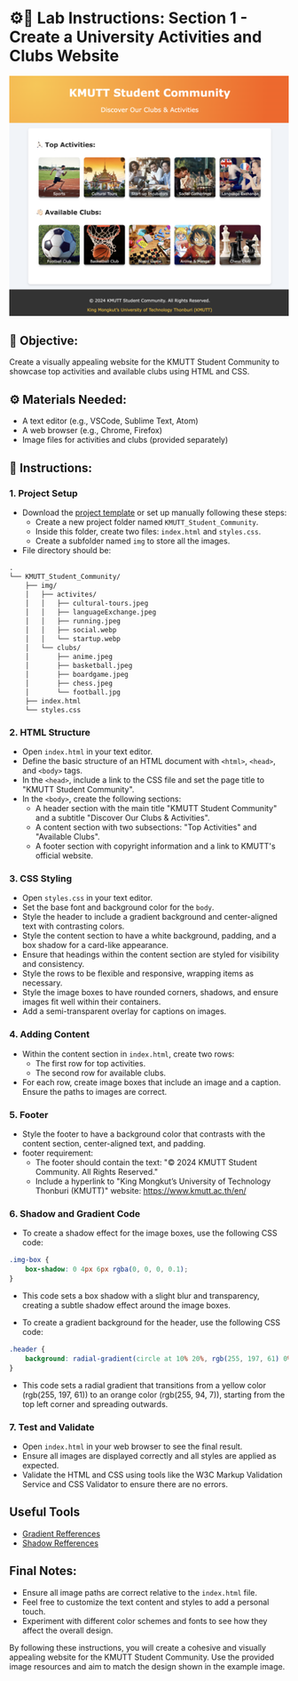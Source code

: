 # ⚙️📝 Lab Instructions: Section 1 - Create a University Activities and Clubs Website

<img src="expected_site.png" alt="drawing" width="700"/>

## 🎯 Objective:
Create a visually appealing website for the KMUTT Student Community to showcase top activities and available clubs using HTML and CSS.

## ⚙️ Materials Needed:
- A text editor (e.g., VSCode, Sublime Text, Atom)
- A web browser (e.g., Chrome, Firefox)
- Image files for activities and clubs (provided separately)

## 📝 Instructions:

### 1. Project Setup

- Download the [project template](https://drive.google.com/file/d/1jUm2u1bMoZInfG9NTeC4qtA7uiqK9-Xh/view?usp=sharing) or set up manually following these steps:
    - Create a new project folder named `KMUTT_Student_Community`.
    - Inside this folder, create two files: `index.html` and `styles.css`.
    - Create a subfolder named `img` to store all the images.
- File directory should be:
```
.
└── KMUTT_Student_Community/
    ├── img/
    │   ├── activites/
    │   │   ├── cultural-tours.jpeg
    │   │   ├── languageExchange.jpeg
    │   │   ├── running.jpeg
    │   │   ├── social.webp
    │   │   └── startup.webp
    │   └── clubs/
    │       ├── anime.jpeg
    │       ├── basketball.jpeg
    │       ├── boardgame.jpeg
    │       ├── chess.jpeg
    │       └── football.jpg
    ├── index.html
    └── styles.css
```
### 2. HTML Structure

- Open `index.html` in your text editor.
- Define the basic structure of an HTML document with `<html>`, `<head>`, and `<body>` tags.
- In the `<head>`, include a link to the CSS file and set the page title to "KMUTT Student Community".
- In the `<body>`, create the following sections:
  - A header section with the main title "KMUTT Student Community" and a subtitle "Discover Our Clubs & Activities".
  - A content section with two subsections: "Top Activities" and "Available Clubs".
  - A footer section with copyright information and a link to KMUTT's official website.

### 3. CSS Styling

- Open `styles.css` in your text editor.
- Set the base font and background color for the `body`.
- Style the header to include a gradient background and center-aligned text with contrasting colors.
- Style the content section to have a white background, padding, and a box shadow for a card-like appearance.
- Ensure that headings within the content section are styled for visibility and consistency.
- Style the rows to be flexible and responsive, wrapping items as necessary.
- Style the image boxes to have rounded corners, shadows, and ensure images fit well within their containers.
- Add a semi-transparent overlay for captions on images.

### 4. Adding Content

- Within the content section in `index.html`, create two rows:
  - The first row for top activities.
  - The second row for available clubs.
- For each row, create image boxes that include an image and a caption. Ensure the paths to images are correct.

### 5. Footer

- Style the footer to have a background color that contrasts with the content section, center-aligned text, and padding.
-  footer requirement: 
    - The footer should contain the text: "© 2024 KMUTT Student Community. All Rights Reserved."
    - Include a hyperlink to "King Mongkut’s University of Technology Thonburi (KMUTT)" website: https://www.kmutt.ac.th/en/

### 6.  Shadow and Gradient Code
- To create a shadow effect for the image boxes, use the following CSS code:

```css
.img-box {
    box-shadow: 0 4px 6px rgba(0, 0, 0, 0.1);
}
```
- This code sets a box shadow with a slight blur and transparency, creating a subtle shadow effect around the image boxes.

- To create a gradient background for the header, use the following CSS code:
```css
.header {
    background: radial-gradient(circle at 10% 20%, rgb(255, 197, 61) 0%, rgb(255, 94, 7) 90%);
}
```
- This code sets a radial gradient that transitions from a yellow color (rgb(255, 197, 61)) to an orange color (rgb(255, 94, 7)), starting from the top left corner and spreading outwards.

### 7. Test and Validate

- Open `index.html` in your web browser to see the final result.
- Ensure all images are displayed correctly and all styles are applied as expected.
- Validate the HTML and CSS using tools like the W3C Markup Validation Service and CSS Validator to ensure there are no errors.

## Useful Tools
- [Gradient Refferences](https://gradients.shecodes.io/gradients)
- [Shadow Refferences](https://getcssscan.com/css-box-shadow-examples)


## Final Notes:
- Ensure all image paths are correct relative to the `index.html` file.
- Feel free to customize the text content and styles to add a personal touch.
- Experiment with different color schemes and fonts to see how they affect the overall design.

By following these instructions, you will create a cohesive and visually appealing website for the KMUTT Student Community. Use the provided image resources and aim to match the design shown in the example image.

